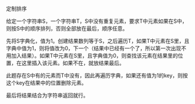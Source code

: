 定制排序

给定一个字符串S，一个字符串T，S中没有重复元素，要求T中元素如果在S中，则按S中的顺序排列，否则全部放在最后，顺序任意。

先将S字典化，值为1。创建结果数列等于S，之后遍历T，如果T中元素在S里，且字典中值为1，则将值改为0，下一个（结果中已经有一个了，所以第一次出现不用加入结果）。如果T中元素在S里，且字典值为0，则查找该元素在结果里的位置，在这里插入该元素。如果不在，就放结果最后。

此题存在S中有的元素而T中没有，因此再遍历字典，如果还有值为1的key，则按这个key在结果中的位置删除元素。

最后将结果结合为字符串返回就行。